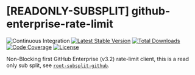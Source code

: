 # [READONLY-SUBSPLIT] github-enterprise-rate-limit


![Continuous Integration](https://github.com/php-api-clients/github-enterprise-rate-limit/workflows/Continuous%20Integration/badge.svg)
[![Latest Stable Version](https://poser.pugx.org/api-clients/github-enterprise-rate-limit/v/stable.png)](https://packagist.org/packages/api-clients/github-enterprise-rate-limit)
[![Total Downloads](https://poser.pugx.org/api-clients/github-enterprise-rate-limit/downloads.png)](https://packagist.org/packages/api-clients/github-enterprise-rate-limit)
[![Code Coverage](https://scrutinizer-ci.com/g/php-api-clients/github-enterprise-rate-limit/badges/coverage.png?b==)](https://scrutinizer-ci.com/g/php-api-clients/github-enterprise-rate-limit/?branch=)
[![License](https://poser.pugx.org/api-clients/github-enterprise-rate-limit/license.png)](https://packagist.org/packages/api-clients/github-enterprise-rate-limit)

Non-Blocking first GitHub Enterprise (v3.2) rate-limit client, this is a read only sub split, see [`root-subsplit-github`](https://github.com/php-api-clients/root-subsplit-github).
